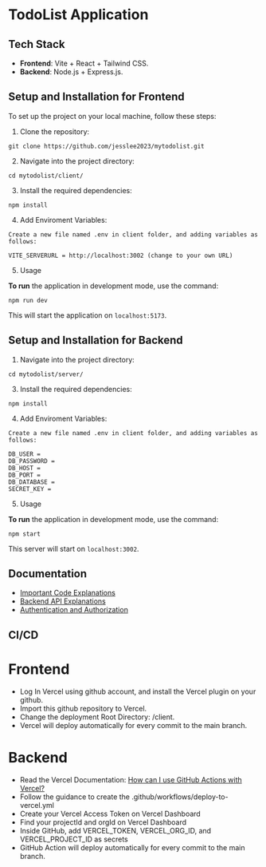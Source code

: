 # TodoList Application

## Tech Stack

- **Frontend**: Vite + React + Tailwind CSS.
- **Backend**: Node.js + Express.js.

## Setup and Installation for Frontend

To set up the project on your local machine, follow these steps:

1. Clone the repository:

```
git clone https://github.com/jesslee2023/mytodolist.git
```

2. Navigate into the project directory:

```
cd mytodolist/client/
```

3. Install the required dependencies:

```
npm install
```

4. Add Enviroment Variables:

```
Create a new file named .env in client folder, and adding variables as follows:

VITE_SERVERURL = http://localhost:3002 (change to your own URL)

```

5. Usage

**To run** the application in development mode, use the command:

```
npm run dev
```

This will start the application on `localhost:5173`.

## Setup and Installation for Backend

1. Navigate into the project directory:

```
cd mytodolist/server/
```

3. Install the required dependencies:

```
npm install
```

4. Add Enviroment Variables:

```
Create a new file named .env in client folder, and adding variables as follows:

DB_USER =
DB_PASSWORD =
DB_HOST =
DB_PORT =
DB_DATABASE =
SECRET_KEY =

```

5. Usage

**To run** the application in development mode, use the command:

```
npm start
```

This server will start on `localhost:3002`.

## Documentation

- [Important Code Explanations](Modules.md)
- [Backend API Explanations](BackendAPI.md)
- [Authentication and Authorization](Auth.md)

## CI/CD

# Frontend

- Log In Vercel using github account, and install the Vercel plugin on your github.
- Import this github repository to Vercel.
- Change the deployment Root Directory: /client.
- Vercel will deploy automatically for every commit to the main branch.

# Backend

- Read the Vercel Documentation: [How can I use GitHub Actions with Vercel?](https://vercel.com/guides/how-can-i-use-github-actions-with-vercel)
- Follow the guidance to create the .github/workflows/deploy-to-vercel.yml
- Create your Vercel Access Token on Vercel Dashboard
- Find your projectId and orgId on Vercel Dashboard
- Inside GitHub, add VERCEL_TOKEN, VERCEL_ORG_ID, and VERCEL_PROJECT_ID as secrets
- GitHub Action will deploy automatically for every commit to the main branch.
